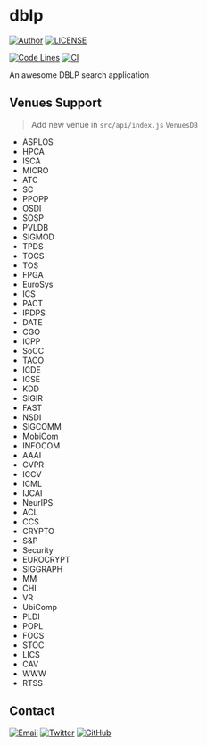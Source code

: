 # dblp

[![Author](https://img.shields.io/badge/author-sabertaz-lightgrey?style=for-the-badge)](https://github.com/sabertazimi)
[![LICENSE](https://img.shields.io/github/license/sabertazimi/dblp?style=for-the-badge)](https://raw.githubusercontent.com/sabertazimi/dblp/main/LICENSE)

[![Code Lines](https://img.shields.io/tokei/lines/github/sabertazimi/dblp?style=for-the-badge&logo=visualstudiocode)](https://github.com/sabertazimi/dblp)
[![CI](https://img.shields.io/github/workflow/status/sabertazimi/dblp/CI/main?style=for-the-badge&logo=github)](https://github.com/sabertazimi/dblp/actions/workflows/ci.yml)

An awesome DBLP search application

## Venues Support

> Add new venue in `src/api/index.js` `VenuesDB`

- ASPLOS
- HPCA
- ISCA
- MICRO
- ATC
- SC
- PPOPP
- OSDI
- SOSP
- PVLDB
- SIGMOD
- TPDS
- TOCS
- TOS
- FPGA
- EuroSys
- ICS
- PACT
- IPDPS
- DATE
- CGO
- ICPP
- SoCC
- TACO
- ICDE
- ICSE
- KDD
- SIGIR
- FAST
- NSDI
- SIGCOMM
- MobiCom
- INFOCOM
- AAAI
- CVPR
- ICCV
- ICML
- IJCAI
- NeurIPS
- ACL
- CCS
- CRYPTO
- S&P
- Security
- EUROCRYPT
- SIGGRAPH
- MM
- CHI
- VR
- UbiComp
- PLDI
- POPL
- FOCS
- STOC
- LICS
- CAV
- WWW
- RTSS

## Contact

[![Email](https://img.shields.io/badge/-Gmail-ea4335?style=for-the-badge&logo=gmail&logoColor=white)](mailto:sabertazimi@gmail.com)
[![Twitter](https://img.shields.io/badge/-Twitter-1da1f2?style=for-the-badge&logo=twitter&logoColor=white)](https://twitter.com/sabertazimi)
[![GitHub](https://img.shields.io/badge/-GitHub-181717?style=for-the-badge&logo=github&logoColor=white)](https://github.com/sabertazimi)

